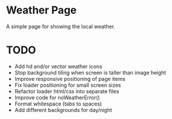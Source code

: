 # Weather Page
A simple page for showing the local weather.

# TODO
* Add hd and/or vector weather icons
* Stop background tiling when screen is taller than image height
* Improve responsive positioning of page items
* Fix loader positioning for small screen sizes
* Refactor loader html/css into separate files
* Improve code for noWeatherError()
* Format whitespace (tabs to spaces)
* Add different backgrounds for day/night